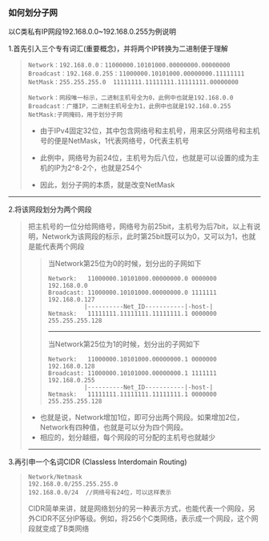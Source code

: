 ### 如何划分子网

以C类私有IP网段192.168.0.0~192.168.0.255为例说明

1.首先引入三个专有词汇(重要概念)，并将两个IP转换为二进制便于理解

>```
>Network：192.168.0.0：11000000.10101000.00000000.00000000
>Broadcast：192.168.0.255：11000000.10101000.00000000.11111111
>NetMask：255.255.255.0  11111111.11111111.11111111.00000000
>
>Network：网段唯一标示，二进制主机号全为0，此例中也就是192.168.0.0
>Broadcast：广播IP，二进制主机号全为1，此例中也就是192.168.0.255
>NetMask:子网掩码，用于划分子网
>```
>
>* 由于IPv4固定32位，其中包含网络号和主机号，用来区分网络号和主机号的便是NetMask，1代表网络号，0代表主机号
>
>* 此例中，网络号为前24位，主机号为后八位，也就是可以设置的成为主机的IP为2^8-2个，也就是254个
>* 因此，划分子网的本质，就是改变NetMask

***

2.将该网段划分为两个网段

>把主机号的一位分给网络号，网络号为前25bit，主机号为后7bit，以上有说明，Network为该网段的标示，此时第25bit既可以为0，又可以为1，也就是能代表两个网段
>
>>当Network第25位为0的时候，划分出的子网如下
>>
>>```
>>Network:   11000000.10101000.00000000.0 0000000   192.168.0.0
>>Broadcast: 11000000.10101000.00000000.0 1111111   192.168.0.127
>>           |----------Net_ID-----------|-host-|
>>Netmask:   11111111.11111111.11111111.1 0000000   255.255.255.128
>>```
>>
>>***
>>
>>当Network第25位为1的时候，划分出的子网如下
>>
>>```
>>Network:   11000000.10101000.00000000.1 0000000   192.168.0.128
>>Broadcast: 11000000.10101000.00000000.1 1111111   192.168.0.255
>>           |----------Net_ID-----------|-host-|
>>Netmask:   11111111.11111111.11111111.1 0000000   255.255.255.128
>>```
>
>* 也就是说，Network增加1位，即可分出两个网段。如果增加2位，Network有四种值，也就是可以分为四个网段。
>* 相应的，划分越细，每个网段的可分配的主机号也就越少
>
>***

3.再引申一个名词CIDR (Classless Interdomain Routing)

>```
>Network/Netmask
>192.168.0.0/255.255.255.0
>192.168.0.0/24  //网络号有24位，可以这样表示
>```
>
>CIDR简单来讲，就是网络划分的另一种表示方式，也能代表一个网段，另外CIDR不区分IP等级。例如，将256个C类网络，表示成一个网段，这个网段就变成了B类网络

